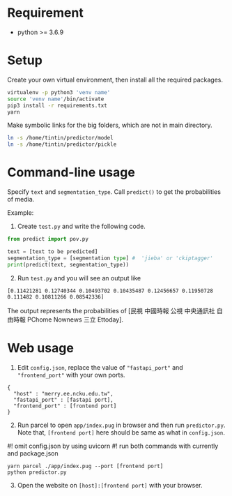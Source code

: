 # Requirement

* python >= 3.6.9

# Setup

Create your own virtual environment, then install all the required packages.

```sh
virtualenv -p python3 'venv name'
source 'venv name'/bin/activate
pip3 install -r requirements.txt
yarn
```

Make symbolic links for the big folders, which are not in main directory.

```sh
ln -s /home/tintin/predictor/model
ln -s /home/tintin/predictor/pickle
```

# Command-line usage

Specify `text` and `segmentation_type`.  Call `predict()` to get the probabilities of media.

Example:

1. Create `test.py` and write the following code.

```python
from predict import pov.py

text = [text to be predicted]
segmentation_type = [segmentation type] #  'jieba' or 'ckiptagger'
print(predict(text, segmentation_type))
```

2. Run `test.py` and you will see an output like

```
[0.11421281 0.12740344 0.10493702 0.10435487 0.12456657 0.11950728 0.111482 0.10811266 0.08542336]
```

The output represents the probabilities of [民視 中國時報 公視 中央通訊社 自由時報 PChome Nownews 三立 Ettoday].

# Web usage

1. Edit `config.json`, replace the value of `"fastapi_port"` and `"frontend_port"` with your own ports.

```
{
  "host" : "merry.ee.ncku.edu.tw",
  "fastapi_port" : [fastapi port],
  "frontend_port" : [frontend port]
}
```

2. Run parcel to open  `app/index.pug` in browser and then run `predictor.py`.  Note that, `[frontend port]` here should be same as what in `config.json`.

#! omit config.json by using uvicorn
#! run both commands with currently and package.json

```
yarn parcel ./app/index.pug --port [frontend port]
python predictor.py
```

3. Open the website on `[host]:[frontend port]` with your browser.
